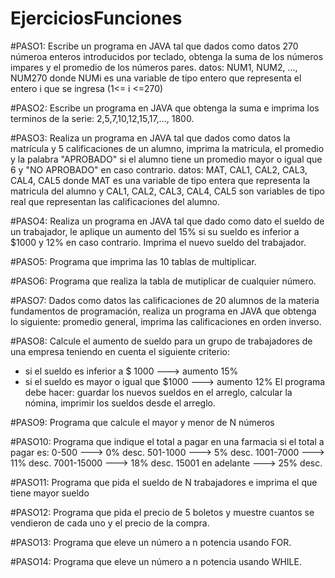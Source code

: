 # EjerciciosFunciones

#PASO1: Escribe un programa en JAVA tal que dados como datos 270 númeroa enteros introducidos por teclado, obtenga la suma de los números
impares y el promedio de los números pares.
datos: NUM1, NUM2, ..., NUM270  donde NUMi es una variable de tipo entero que representa el entero i que se ingresa (1<= i <=270)


#PASO2: Escribe un programa en JAVA que obtenga la suma e imprima los terminos de la serie:
2,5,7,10,12,15,17,..., 1800.


#PASO3: Realiza un programa en JAVA tal que dados como datos la matrícula y 5 calificaciones de un alumno, imprima la matricula,
el promedio y la palabra "APROBADO" si el alumno tiene un promedio mayor o igual que 6 y "NO APROBADO" en caso contrario.
datos: MAT, CAL1, CAL2, CAL3, CAL4, CAL5  donde MAT es una variable de tipo entera que representa la matricula del alumno y
CAL1, CAL2, CAL3, CAL4, CAL5 son variables de tipo real que representan las calificaciones del alumno.

#PASO4: Realiza un programa en JAVA tal que dado como dato el sueldo de un trabajador, le aplique un aumento del 15% si su sueldo es
inferior a $1000 y 12% en caso contrario. Imprima el nuevo sueldo del trabajador.

#PASO5: Programa que imprima las 10 tablas de multiplicar.

#PASO6: Programa que realiza la tabla de mutiplicar de cualquier número.

#PASO7: Dados como datos las calificaciones de 20 alumnos de la materia fundamentos de programación, realiza un programa en JAVA 
que obtenga lo siguiente: promedio general, imprima las calificaciones en orden inverso.

#PASO8: Calcule el aumento de sueldo para un grupo de trabajadores de una empresa teniendo en cuenta el siguiente criterio:
- si el sueldo es inferior a $ 1000 ---> aumento 15%
- si el sueldo es mayor o igual que $1000 ---> aumento 12%
El programa debe hacer: guardar los nuevos sueldos en el arreglo, calcular la nómina, imprimir los sueldos desde el arreglo.


#PASO9: Programa que calcule el mayor y menor de N números

#PASO10: Programa que indique el total a pagar en una farmacia si el total a pagar es:
0-500 ---> 0% desc.
501-1000 ---> 5% desc.
1001-7000 ---> 11% desc.
7001-15000 ---> 18% desc.
15001 en adelante ---> 25% desc.


#PASO11: Programa que pida el sueldo de N trabajadores e imprima el que tiene mayor sueldo

#PASO12: Programa que pida el precio de 5 boletos y muestre cuantos se vendieron de cada uno y el precio de la compra.

#PASO13: Programa que eleve un número a n potencia usando FOR.

#PASO14: Programa que eleve un número a n potencia usando WHILE.






















